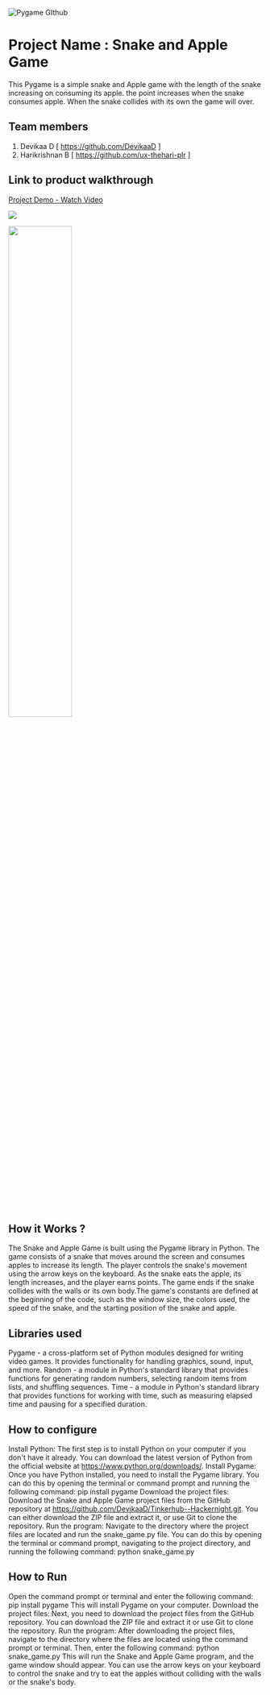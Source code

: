 
![Pygame GIthub](https://user-images.githubusercontent.com/64391274/229285417-80d68655-4282-4a33-87a2-20723c8dfcb0.png)



# Project Name : Snake and Apple Game
This Pygame is a simple snake and Apple game with the length of the snake increasing on consuming its apple. the point increases when the snake consumes apple. When the snake collides with its own the game will over.
## Team members
1. Devikaa D [ https://github.com/DevikaaD ]
2. Harikrishnan B [ https://github.com/ux-thehari-plr ]
## Link to product walkthrough
<a href="https://www.loom.com/share/de0f540775aa44fa921d3f1d72ca664c">
    <p>Project Demo - Watch Video</p>
    <img style="max-width:300px;" src="https://cdn.loom.com/sessions/thumbnails/de0f540775aa44fa921d3f1d72ca664c-with-play.gif">
  </a>
  

[<img src="[https://i.ytimg.com/vi/Hc79sDi3f0U/maxresdefault.jpg](https://cdn.loom.com/sessions/thumbnails/de0f540775aa44fa921d3f1d72ca664c-with-play.gif)" width="50%">]([https://www.youtube.com/watch?v=Hc79sDi3f0U](https://user-images.githubusercontent.com/110562378/233471233-97f8c05f-b3c4-4e4a-9d43-85486b3450d4.mp4) "Now in Android: 55")

## How it Works ?

The Snake and Apple Game is built using the Pygame library in Python. The game consists of a snake that moves around the screen and consumes apples to increase its length. The player controls the snake's movement using the arrow keys on the keyboard. As the snake eats the apple, its length increases, and the player earns points. The game ends if the snake collides with the walls or its own body.The game's constants are defined at the beginning of the code, such as the window size, the colors used, the speed of the snake, and the starting position of the snake and apple.

## Libraries used

Pygame - a cross-platform set of Python modules designed for writing video games. It provides functionality for handling graphics, sound, input, and more.
Random - a module in Python's standard library that provides functions for generating random numbers, selecting random items from lists, and shuffling sequences.
Time - a module in Python's standard library that provides functions for working with time, such as measuring elapsed time and pausing for a specified duration.

## How to configure

Install Python: The first step is to install Python on your computer if you don't have it already. You can download the latest version of Python from the official website at https://www.python.org/downloads/.
Install Pygame: Once you have Python installed, you need to install the Pygame library. You can do this by opening the terminal or command prompt and running the following command: pip install pygame
Download the project files: Download the Snake and Apple Game project files from the GitHub repository at https://github.com/DevikaaD/Tinkerhub--Hackernight.git. You can either download the ZIP file and extract it, or use Git to clone the repository.
Run the program: Navigate to the directory where the project files are located and run the snake_game.py file. You can do this by opening the terminal or command prompt, navigating to the project directory, and running the following command: python snake_game.py

## How to Run

Open the command prompt or terminal and enter the following command: pip install pygame
This will install Pygame on your computer.
Download the project files: Next, you need to download the project files from the GitHub repository. You can download the ZIP file and extract it or use Git to clone the repository.
Run the program: After downloading the project files, navigate to the directory where the files are located using the command prompt or terminal. Then, enter the following command: python snake_game.py
This will run the Snake and Apple Game program, and the game window should appear. You can use the arrow keys on your keyboard to control the snake and try to eat the apples without colliding with the walls or the snake's body.

